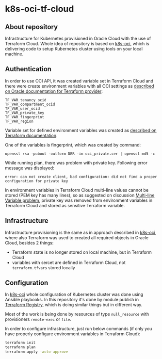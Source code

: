 # k8s-oci-tf-cloud

## About repository

Infrastructure for Kubernetes provisioned in Oracle Cloud with the use of Terraform Cloud.
Whole idea of repository is based on [k8s-oci](https://github.com/sebastianczech/k8s-oci), which is delivering code to setup Kubernetes cluster using tools on your local machine.

## Authentication

In order to use OCI API, it was created variable set in Terraform Cloud and there were create environment variables with all OCI settings as [described on Oracle documentation for Terraform provider](https://docs.oracle.com/en-us/iaas/Content/API/SDKDocs/terraformproviderconfiguration.htm):

```
TF_VAR_tenancy_ocid
TF_VAR_compartment_ocid
TF_VAR_user_ocid
TF_VAR_private_key
TF_VAR_fingerprint
TF_VAR_region
```

Variable set for defined environment variables was created as [described on Terraform documentation](https://learn.hashicorp.com/tutorials/terraform/cloud-create-variable-set?in=terraform/cloud-get-started).

One of the variables is fingerprint, which was created by command:

```
openssl rsa -pubout -outform DER -in oci_private.cer | openssl md5 -c
```

While running plan, there was problem with private key. Following error message was displayed:

```
error: can not create client, bad configuration: did not find a proper configuration for private key
```

In environment variables in Terraform Cloud multi-line values cannot be stored (PEM key has many lines), so as suggested on discussion [Multi-line Variable problem](https://discuss.hashicorp.com/t/multi-line-variable-problem/10750), private key was removed from environment variables in Terraform Cloud and stored as sensitive Terraform variable. 

## Infrastructure

Infrastructure provisioning is the same as in approach described in [k8s-oci](https://github.com/sebastianczech/k8s-oci/blob/main/README.md), where also Terraform was used to created all required objects in Oracle Cloud, besides 2 things:
* Terraform state is no longer stored on local machine, but in Terraform Cloud
* variables with sercet are defined in Terraform Cloud, not ``terraform.tfvars`` stored locally

## Configuration

In [k8s-oci](https://github.com/sebastianczech/k8s-oci/blob/main/README.md) whole configuration of Kubernetes cluster was done using Ansible playbooks. In this repository it's done by module publish in [Terraform Registry](https://registry.terraform.io/modules/sebastianczech/conf-k8s-oracle-cloud/oci/latest), which is doing similar things but in different way.

Most of the work is being done by resources of type ``null_resource`` with provisioners ``remote-exec`` or ``file``.

In order to configure infrastructure, just run below commands (if only you have properly configure environment variables in Terraform Cloud):

```bash
terraform init
terraform plan
terraform apply -auto-approve
```